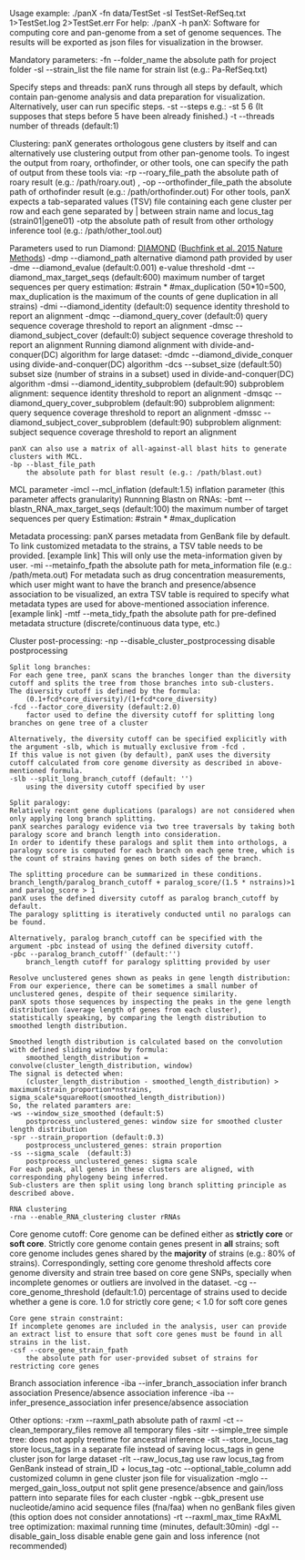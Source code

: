 Usage example: ./panX -fn data/TestSet -sl TestSet-RefSeq.txt 1>TestSet.log 2>TestSet.err
For help: ./panX -h
panX: Software for computing core and pan-genome from a set of genome sequences.
The results will be exported as json files for visualization in the browser.

Mandatory parameters:
	-fn --folder_name
		the absolute path for project folder
	-sl --strain_list
		the file name for strain list (e.g.: Pa-RefSeq.txt)

Specify steps and threads:
	panX runs through all steps by default, which contain pan-genome analysis and data preparation for visualization.
	Alternatively, user can run specific steps.
	-st --steps
		e.g.: -st 5 6 (It supposes that steps before 5 have been already finished.)
	-t --threads
		number of threads (default:1)

Clustering:
	panX generates orthologous gene clusters by itself and can alternatively use clustering output from other pan-genome tools. To ingest the output from roary, orthofinder, or other tools, one can specify the path of output from these tools via:
	-rp --roary_file_path
		the absolute path of roary result (e.g.: /path/roary.out) ,
	-op --orthofinder_file_path
		the absolute path of orthofinder result (e.g.: /path/orthofinder.out)
	For other tools, panX expects a tab-separated values (TSV) file containing each gene cluster per row and each gene separated by | between strain name and locus_tag (strain01|gene01)
	-otp
		the absolute path of result from other orthology inference tool  (e.g.: /path/other_tool.out)

  Parameters used to run Diamond:
  [DIAMOND](https://github.com/bbuchfink/diamond) ([Buchfink et al. 2015 Nature Methods](http://www.nature.com/nmeth/journal/v12/n1/full/nmeth.3176.html))
	-dmp --diamond_path
		alternative diamond path provided by user
	-dme --diamond_evalue (default:0.001)
		e-value threshold
	-dmt --diamond_max_target_seqs (default:600)
		maximum number of target sequences per query
		estimation: #strain * #max_duplication (50*10=500, max_duplication is the maximum of the counts of gene duplication in all strains)
	-dmi --diamond_identity (default:0)
	    sequence identity threshold to report an alignment
	-dmqc --diamond_query_cover (default:0)
		query sequence coverage threshold to report an alignment
	-dmsc --diamond_subject_cover (default:0)
	 	subject sequence coverage threshold to report an alignment
	Running diamond alignment with divide-and-conquer(DC) algorithm for large dataset:
	-dmdc --diamond_divide_conquer
	    using divide-and-conquer(DC) algorithm
	-dcs --subset_size (default:50)
	    subset size (number of strains in a subset) used in divide-and-conquer(DC) algorithm
	-dmsi --diamond_identity_subproblem (default:90)
		subproblem alignment: sequence identity threshold to report an alignment
	-dmsqc --diamond_query_cover_subproblem (default:90)
	    subproblem alignment: query sequence coverage threshold to report an alignment
	-dmssc --diamond_subject_cover_subproblem (default:90)
	    subproblem alignment: subject sequence coverage threshold to report an alignment

	panX can also use a matrix of all-against-all blast hits to generate clusters with MCL.
	-bp --blast_file_path
		the absolute path for blast result (e.g.: /path/blast.out)

  MCL parameter
	-imcl --mcl_inflation (default:1.5)
		inflation parameter (this parameter affects granularity)
  Runnning Blastn on RNAs:
	-bmt --blastn_RNA_max_target_seqs (default:100)
	    the maximum number of target sequences per query
	    Estimation: #strain * #max_duplication

Metadata processing:
	panX parses metadata from GenBank file by default.
	To link customized metadata to the strains, a TSV table needs to be provided. [example link]
	This will only use the meta-information given by user.
	-mi --metainfo_fpath
		the absolute path for meta_information file (e.g.: /path/meta.out)
	For metadata such as drug concentration measurements, which user might want to have the branch and presence/absence association to be visualized, an extra TSV table is required to specify what metadata types are used for above-mentioned association inference. [example link]
	-mtf --meta_tidy_fpath
		the absolute path for pre-defined metadata structure (discrete/continuous data type, etc.)

Cluster post-processing:
	-np --disable_cluster_postprocessing
		disable postprocessing

	Split long branches:
	For each gene tree, panX scans the branches longer than the diversity cutoff and splits the tree from those branches into sub-clusters.
	The diversity cutoff is defined by the formula:
	    (0.1+fcd*core_diversity)/(1+fcd*core_diversity)
	-fcd --factor_core_diversity (default:2.0)
		factor used to define the diversity cutoff for splitting long branches on gene tree of a cluster

	Alternatively, the diversity cutoff can be specified explicitly with the argument -slb, which is mutually exclusive from -fcd .
	If this value is not given (by default), panX uses the diversity cutoff calculated from core genome diversity as described in above-mentioned formula.
	-slb --split_long_branch_cutoff (default: '')
		using the diversity cutoff specified by user

	Split paralogy:
	Relatively recent gene duplications (paralogs) are not considered when only applying long branch splitting.
	panX searches paralogy evidence via two tree traversals by taking both paralogy score and branch length into consideration.
	In order to identify these paralogs and split them into orthologs, a paralogy score is computed for each branch on each gene tree, which is the count of strains having genes on both sides of the branch.

	The splitting procedure can be summarized in these conditions.
	branch_length/paralog_branch_cutoff + paralog_score/(1.5 * nstrains)>1 and paralog_score > 1
	panX uses the defined diversity cutoff as paralog branch_cutoff by default.
	The paralogy splitting is iteratively conducted until no paralogs can be found.

	Alternatively, paralog branch_cutoff can be specified with the argument -pbc instead of using the defined diversity cutoff.
	-pbc --paralog_branch_cutoff' (default:'')
	    branch_length cutoff for paralogy splitting provided by user

	Resolve unclustered genes shown as peaks in gene length distribution:
	From our experience, there can be sometimes a small number of unclustered genes, despite of their sequence similarity.
	panX spots those sequences by inspecting the peaks in the gene length distribution (average length of genes from each cluster), statistically speaking, by comparing the length distribution to smoothed length distribution.

	Smoothed length distribution is calculated based on the convolution with defined sliding window by formula:
    	smoothed_length_distribution = convolve(cluster_length_distribution, window)
    The signal is detected when:
		(cluster_length_distribution - smoothed_length_distribution) > maximum(strain_proportion*nstrains, sigma_scale*squareRoot(smoothed_length_distribution))
	So, the related paramters are:
	-ws --window_size_smoothed (default:5)
	    postprocess_unclustered_genes: window size for smoothed cluster length distribution
	-spr --strain_proportion (default:0.3)
	    postprocess_unclustered_genes: strain proportion
	-ss --sigma_scale  (default:3)
	    postprocess_unclustered_genes: sigma scale
	For each peak, all genes in these clusters are aligned, with corresponding phylogeny being inferred.
	Sub-clusters are then split using long branch splitting principle as described above.

	RNA clustering
	-rna --enable_RNA_clustering cluster rRNAs

Core genome cutoff:
	Core genome can be defined either as **strictly core** or **soft core**.
	Strictly core genome contain genes present in **all** strains;
	soft core genome includes genes shared by the **majority** of strains (e.g.: 80% of strains).
	Correspondingly, setting core genome threshold affects core genome diversity and strain tree based on core gene SNPs, specially when incomplete genomes or outliers are involved in the dataset.
	-cg --core_genome_threshold (default:1.0)
	    percentage of strains used to decide whether a gene is core.
	    1.0 for strictly core gene; < 1.0 for soft core genes

	Core gene strain constraint:
	If incomplete genomes are included in the analysis, user can provide an extract list to ensure that soft core genes must be found in all strains in the list.
	-csf --core_gene_strain_fpath
	    the absolute path for user-provided subset of strains for restricting core genes

Branch association inference
	-iba --infer_branch_association
	    infer branch association
Presence/absence association inference
	-iba --infer_presence_association
	    infer presence/absence association

Other options:
	-rxm --raxml_path
	    absolute path of raxml
	-ct --clean_temporary_files
	    remove all temporary files
	-sitr --simple_tree
		simple tree: does not apply treetime for ancestral inference
	-slt --store_locus_tag
	    store locus_tags in a separate file instead of saving locus_tags in gene cluster json for large dataset
	-rlt --raw_locus_tag
	    use raw locus_tag from GenBank instead of strain_ID + locus_tag
	-otc --optional_table_column
	    add customized column in gene cluster json file for visualization
	-mglo --merged_gain_loss_output
	    not split gene presence/absence and gain/loss pattern into separate files for each cluster
	-ngbk --gbk_present
		use nucleotide/amino acid sequence files (fna/faa) when no genBank files given (this option does not consider annotations)
	-rt --raxml_max_time
		RAxML tree optimization: maximal running time (minutes, default:30min)
	-dgl --disable_gain_loss
	    disable enable gene gain and loss inference (not recommended)
